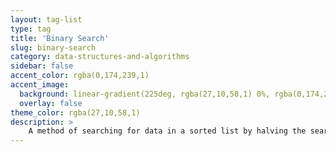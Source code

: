 ```yaml
---
layout: tag-list
type: tag
title: 'Binary Search'
slug: binary-search
category: data-structures-and-algorithms
sidebar: false
accent_color: rgba(0,174,239,1)
accent_image:
  background: linear-gradient(225deg, rgba(27,10,58,1) 0%, rgba(0,174,239,1) 80%)
  overlay: false
theme_color: rgba(27,10,58,1)
description: >
    A method of searching for data in a sorted list by halving the search range.
---
```


